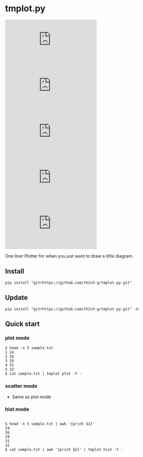 # tmplot.py
![last-commit](https://img.shields.io/github/last-commit/th2ch-g/tmplot.py)
![license](https://img.shields.io/github/license/th2ch-g/tmplot.py)
![language](https://img.shields.io/github/languages/top/th2ch-g/tmplot.py)
![repo-size](https://img.shields.io/github/repo-size/th2ch-g/tmplot.py)
![stars](https://img.shields.io/github/stars/th2ch-g/tmplot.py)

One liner Plotter for when you just want to draw a little diagram.


## Install
~~~shell
pip install "git+https://github.com/th2ch-g/tmplot.py.git"
~~~

## Update
~~~shell
pip install "git+https://github.com/th2ch-g/tmplot.py.git" -U
~~~

## Quick start
### plot mode
~~~shell
$ head -n 5 sample.txt
1 24
2 26
3 29
4 31
5 32
$ cat sample.txt | tmplot plot -f -
~~~

### scatter mode
- Same as plot mode


### hist mode
~~~shell

$ head -n 5 sample.txt | awk '{print $2}'
24
26
29
31
32
$ cat sample.txt | awk '{print $2}' | tmplot hist -f -
~~~

